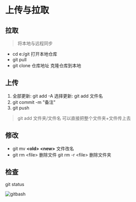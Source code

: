 # 上传与拉取

## 拉取

> 将本地与远程同步

- cd e:/git 打开本地仓库
- git pull
- git clone 仓库地址
  克隆仓库到本地

## 上传

1. 全部更新: git add -A
   选择更新: git add 文件名
2. git commit -m "备注"
3. git push

> git add 文件夹/文件名 可以直接把整个文件夹+文件传上去

## 修改

- git mv **<old\> <new\>** 文件改名
- git rm <file\> 删除文件
  git rm -r <file\> 删除文件夹

## 检查

git status

![gitbash](E:\PS\04item\gitbash.png)